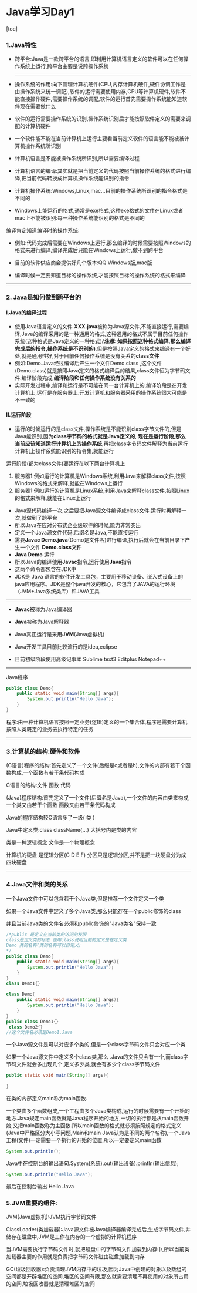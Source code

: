 # Java学习Day1

[toc]

### 1.Java特性

* 跨平台:Java是一款跨平台的语言,即利用计算机语言定义的软件可以在任何操作系统上运行,跨平台主要是说跨操作系统

  ***

  

* 操作系统的作用:向下管理计算机硬件(CPU,内存计算机硬件,硬件协调工作是由操作系统来统一调配),软件的运行需要使用内存,CPU等计算机硬件,软件不能直接操作硬件,需要操作系统的调配,软件的运行首先需要操作系统能知道软件现在需要做什么

* 软件的运行需要操作系统的识别,操作系统识别后才能按照软件定义的需要来调配的计算机硬件

* 一个软件能不能在当前计算机上运行主要看当前定义软件的语言能不能被被计算机操作系统所识别

* 计算机语言是不能被操作系统所识别,所以需要编译过程

* 计算机语言的编译:其实就是把当前定义的代码按照当前操作系统的格式进行编译,把当前代码转换成计算机操作系统能识别的指令

* 计算机操作系统:Windows,Linux,mac...目前的操作系统所识别的指令格式是不同的

* Windows上能运行的格式,通常是exe格式,这种exe格式的文件在Linux或者mac上不能被识别:每一种操作系统能识别的格式是不同的

编译肯定知道编译时的操作系统: 

* 例如:代码完成后需要在Windows上运行,那么编译的时候需要按照Windows的格式来进行编译,编译完成后只能在Windows上运行,做不到跨平台

* 目前的软件供应商会提供好几个版本:QQ Windows版,mac版

* 编译时候一定要知道目标的操作系统,才能按照目标的操作系统的格式来编译

***



### 2. Java是如何做到跨平台的

#### Ⅰ.Java的编译过程

* 使用Java语言定义的文件 **XXX.java**被称为Java源文件,不能直接运行,需要编译,Java的编译采用的是一种通用的格式,这种通用的格式不属于目前任何操作系统(这种格式是Java定义的一种格式)***(注意:*** **如果按照这种格式编译,那么编译完成后的指令,操作系统是不识别的)**.但是按照Java定义的格式来编译有一个好处,就是通用性好,对于目前任何操作系统是没有关系的**class文件**
* 例如:Demo.Java经过编译后产生一个文件Demo.class ,这个文件(Demo.class)就是按照Java定义的格式编译后的结果,class文件恒为字节码文件.编译阶段完成,**编译阶段和任何操作系统没有关系的**
* 实际开发过程中,编译和运行是不可能在同一台计算机上的,编译阶段是在开发计算机上,运行是在服务器上.开发计算机和服务器采用的操作系统很大可能是不一致的

#### Ⅱ.运行阶段

* 运行的时候运行的是class文件,操作系统是不能识别class字节文件的,但是Java能识别,因为**class字节码的格式就是Java定义的**, **现在是运行阶段,那么当前应该知道运行计算机上的操作系统**,再把class字节码文件解释为当前运行计算机上操作系统能识别的指令集,就能运行

运行阶段(都为class文件)要运行在以下两台计算机上

1. 服务器1:例如运行的计算机是Windows系统,利用Java来解释class文件,按照Windows的格式来解释,就能在Windows上运行
2. 服务器1:例如运行的计算机是Linux系统,利用Java来解释class文件,按照Linux的格式来解释,就能在Linux上运行

* Java源代码编译一次,之后要把Java源文件编译成class文件.运行时再解释一次,就做到了跨平台
* 所以Java在应对分布式企业级软件的时候,能力非常突出
* 定义一个Java源文件代码,后缀名是Java,不能直接运行
* 需要**Javac Demo.java**(Demo是文件名)进行编译,执行后就会在当前目录下产生一个文件 **Demo.class文件**
* **Java Demo**      运行
* 所以Java的编译使用**Javac**指令,运行使用**Java**指令
* 这两个命令都包含在JDK中
* JDK是 Java 语言的软件开发工具包，主要用于移动设备、嵌入式设备上的java应用程序。JDK是整个java开发的核心，它包含了JAVA的运行环境（JVM+Java系统类库）和JAVA工具

***

* **Javac**被称为Java编译器

* **Java**被称为Java解释器

* Java真正运行是采用**JVM**(Java虚拟机)

* Java开发工具目前比较流行的是idea,eclipse

* 目前初级阶段使用高级记事本 Sublime text3 Editplus Notepad++

***

Java程序

```java
public class Demo{
    public static void main(String[] args){
        System.out.println("Hello Java");
    }
}
```

程序:由一种计算机语言按照一定业务(逻辑)定义的一个集合体,程序是需要计算机按照人类既定的业务去执行特定的任务

***

### 3.计算机的结构:硬件和软件

(C语言)程序的结构:首先定义了一个文件(后缀是c或者是h),文件的内部有若干个函数构成,一个函数有若干条代码构成

C语言的结构:文件 函数 代码

(Java)程序结构:首先定义了一个文件(后缀名是Java),一个文件的内容由类来构成,一个类又由若干个函数 函数又由若干条代码构成

Java的程序结构较C语言多了一级( 类 )

Java中定义类:class className{...} 大括号内是类的内容

类是一种逻辑概念   文件是一个物理概念

计算机的硬盘 是逻辑分区(C D E F) 分区只是逻辑分区,并不是把一块硬盘分为成四块硬盘

***

### 4.Java文件和类的关系

一个Java文件中可以包含若干个Java类,但是推荐一个文件定义一个类

如果一个Java文件中定义了多个Java类,那么只能存在一个public修饰的class

并且当前Java类的文件名必须和public修饰的"Java类名"保持一致

```java
/*public 是定义在当前类的访问的权限
class是定义类的标志 使用class说明当前的定义是在定义类
Demo 类的名称(类的名称可以自定义)
*/
public class Demo{
    public static void main(String[] args){
        System.out.println("Hello Java");
    }
}
class Demo1{}
```

```java
class Demo{
    public static void main(String[] args){
        System.out.println("Hello Java");
    }
}
public class Demo1{}
 class Demo2{}
//这个文件名必须是Demo1.Java
```

一个Java源文件是可以对应多个类的,但是一个class字节码文件只会对应一个类

如果一个Java源文件中定义多个class类,那么  .Java的文件只会有一个,而class字节码文件就会多出现几个,定义多少类,就会有多少个class字节码文件

```java
public static void main(String[] args){
    
}
```

在类的内部定义main称为main函数.

一个类由多个函数组成,一个工程由多个Java类构成,运行的时候需要有一个开始的地方.Java规定main函数就是Java程序开始的地方,一切的执行都是从main函数开始,又把main函数称为主函数.所以main函数的格式就必须按照规定的格式定义(Java中严格区分大小写问题,Main和main Java认为是不同的两个名称),一个Java工程(文件)一定需要一个执行的开始的位置,所以一定要定义main函数

```java
System.out.println();
```

Java中在控制台的输出语句.System(系统).out(输出设备).println(输出信息);

```java
System.out.println("Hello Java");
```

最后在控制台输出 Hello Java

### 5.JVM重要的组件:

JVM(Java虚拟机):JVM执行字节码文件

ClassLoader(类加载器):Java源文件被Java编译器编译完成后,生成字节码文件,并储存在磁盘中,JVM是工作在内存的一个虚拟的计算机程序

当JVM需要执行字节码文件时,就把磁盘中的字节码文件加载到内存中,所以当前类加载器主要的作用就是负责把字节码文件磁由磁盘加载到内存

GC(垃圾回收器):负责清理JVM内存中的垃圾,因为Java中创建的对象以及数组的空间都是开辟堆区的空间,堆区的空间有限,那么就需要清理不再使用的对象所占用的空间,垃圾回收器就是清理堆区的空间
